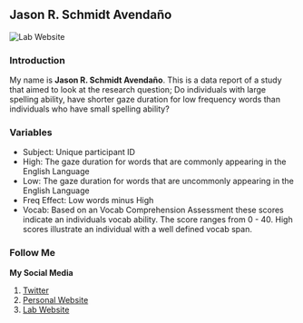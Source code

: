 ## Jason R. Schmidt Avendaño
![Lab Website](https://cdn.aarp.net/content/dam/aarp/travel/tips/2020/12/1140-las-vegas-sign.jpg)

### Introduction
My name is **Jason R. Schmidt Avendaño**. This is a data report of a study that aimed to look at the research question; Do individuals with large spelling ability, have shorter gaze duration for low frequency words than individuals who have small spelling ability? 

### Variables 
   - Subject: Unique participant ID
   - High: The gaze duration for words that are commonly appearing in the English Language 
   - Low: The gaze duration for words that are uncommonly appearing in the English Language 
   - Freq Effect: Low words minus High
   - Vocab: Based on an Vocab Comprehension Assessment these scores indicate an individuals vocab ability. The          score ranges from 0 - 40. High scores illustrate an individual with a well defined vocab span. 

### Follow Me
**My Social Media** 
1. [Twitter](https://twitter.com/_jasonschmidt)
2. [Personal Website](https://jasonschmidt6.wixsite.com/jason)
3. [Lab Website](https://emac-usf.com/)
